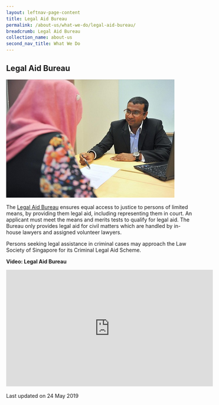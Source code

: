 ```yaml
---
layout: leftnav-page-content
title: Legal Aid Bureau
permalink: /about-us/what-we-do/legal-aid-bureau/
breadcrumb: Legal Aid Bureau
collection_name: about-us
second_nav_title: What We Do
---
```


<style> 
 .image {width: 600px;} 
 .image img {max-width: 100%;} 
</style>

Legal Aid Bureau
---

<div class="image"><img src="/images/DSC_6989.jpg/"></div>

The [Legal Aid Bureau](https://mlaw-lab-staging.netlify.com/) ensures equal access to justice to persons of limited means, by providing them legal aid, including representing them in court. An applicant must meet the means and merits tests to qualify for legal aid. The Bureau only provides legal aid for civil matters which are handled by in-house lawyers and assigned volunteer lawyers.

Persons seeking legal assistance in criminal cases may approach the Law Society of Singapore for its Criminal Legal Aid Scheme.

**Video: Legal Aid Bureau**

<div class="bp-youtube">
 <iframe width="560" height="315" src="https://www.youtube.com/embed/NhDLZyWR2vI?rel=0" frameborder="0" allow="accelerometer; autoplay; encrypted-media; gyroscope; picture-in-picture" allowfullscreen></iframe>
</div>

<p class="right-side-updated">Last updated on 24 May 2019</p>
